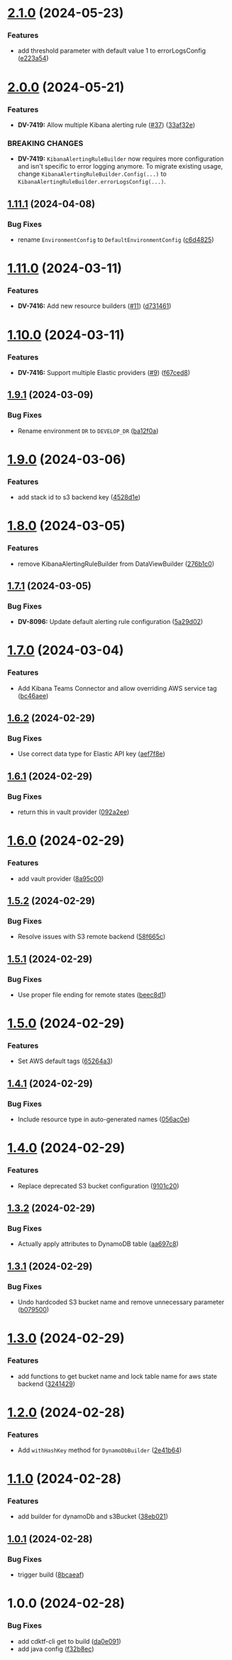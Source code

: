 # [2.1.0](https://github.com/otto-ec/pdh-da_terraform-cdk-library/compare/v2.0.0...v2.1.0) (2024-05-23)


### Features

* add threshold parameter with default value 1 to errorLogsConfig ([e223a54](https://github.com/otto-ec/pdh-da_terraform-cdk-library/commit/e223a5448e3f5f05d6aed7374fad3e5e4e8e823d))

# [2.0.0](https://github.com/otto-ec/pdh-da_terraform-cdk-library/compare/v1.11.1...v2.0.0) (2024-05-21)


### Features

* **DV-7419:** Allow multiple Kibana alerting rule ([#37](https://github.com/otto-ec/pdh-da_terraform-cdk-library/issues/37)) ([33af32e](https://github.com/otto-ec/pdh-da_terraform-cdk-library/commit/33af32e60e36846879108da35484427d7358fa9d))


### BREAKING CHANGES

* **DV-7419:** `KibanaAlertingRuleBuilder` now requires more configuration and isn't specific to error logging anymore. To migrate existing usage, change `KibanaAlertingRuleBuilder.Config(...)` to `KibanaAlertingRuleBuilder.errorLogsConfig(...)`.

## [1.11.1](https://github.com/otto-ec/pdh-da_terraform-cdk-library/compare/v1.11.0...v1.11.1) (2024-04-08)


### Bug Fixes

* rename `EnvironmentConfig` to `DefaultEnvironmentConfig` ([c6d4825](https://github.com/otto-ec/pdh-da_terraform-cdk-library/commit/c6d4825e3b31f20758a7e3bace62b99d04251ba4))

# [1.11.0](https://github.com/otto-ec/pdh-da_terraform-cdk-library/compare/v1.10.0...v1.11.0) (2024-03-11)


### Features

* **DV-7416:** Add new resource builders ([#11](https://github.com/otto-ec/pdh-da_terraform-cdk-library/issues/11)) ([d731461](https://github.com/otto-ec/pdh-da_terraform-cdk-library/commit/d73146194d4e1cea299039962f37714c6f3e4083))

# [1.10.0](https://github.com/otto-ec/pdh-da_terraform-cdk-library/compare/v1.9.1...v1.10.0) (2024-03-11)


### Features

* **DV-7416:** Support multiple Elastic providers ([#9](https://github.com/otto-ec/pdh-da_terraform-cdk-library/issues/9)) ([f67ced8](https://github.com/otto-ec/pdh-da_terraform-cdk-library/commit/f67ced8d8c20547015c66108188aa8fdd2a180af))

## [1.9.1](https://github.com/otto-ec/pdh-da_terraform-cdk-library/compare/v1.9.0...v1.9.1) (2024-03-09)


### Bug Fixes

* Rename environment `DR` to `DEVELOP_DR` ([ba12f0a](https://github.com/otto-ec/pdh-da_terraform-cdk-library/commit/ba12f0a500bc3595a61f558b068be4d304019bf7))

# [1.9.0](https://github.com/otto-ec/pdh-da_terraform-cdk-library/compare/v1.8.0...v1.9.0) (2024-03-06)


### Features

* add stack id to s3 backend key ([4528d1e](https://github.com/otto-ec/pdh-da_terraform-cdk-library/commit/4528d1e70b2d2c7a329527667fc47e146932e448))

# [1.8.0](https://github.com/otto-ec/pdh-da_terraform-cdk-library/compare/v1.7.1...v1.8.0) (2024-03-05)


### Features

* remove KibanaAlertingRuleBuilder from DataViewBuilder ([276b1c0](https://github.com/otto-ec/pdh-da_terraform-cdk-library/commit/276b1c0814126672715f038a514a4ee577f22ea9))

## [1.7.1](https://github.com/otto-ec/pdh-da_terraform-cdk-library/compare/v1.7.0...v1.7.1) (2024-03-05)


### Bug Fixes

* **DV-8096:** Update default alerting rule configuration ([5a29d02](https://github.com/otto-ec/pdh-da_terraform-cdk-library/commit/5a29d024d3461b9b8c8ac32e345c1317d87ae726))

# [1.7.0](https://github.com/otto-ec/pdh-da_terraform-cdk-library/compare/v1.6.2...v1.7.0) (2024-03-04)


### Features

* Add Kibana Teams Connector and allow overriding AWS service tag ([bc46aee](https://github.com/otto-ec/pdh-da_terraform-cdk-library/commit/bc46aee7f5e1a7b7d0128c94276260fdc7cc957a))

## [1.6.2](https://github.com/otto-ec/pdh-da_terraform-cdk-library/compare/v1.6.1...v1.6.2) (2024-02-29)


### Bug Fixes

* Use correct data type for Elastic API key ([aef7f8e](https://github.com/otto-ec/pdh-da_terraform-cdk-library/commit/aef7f8ebb565b120ede6840ffd2a92749918b99e))

## [1.6.1](https://github.com/otto-ec/pdh-da_terraform-cdk-library/compare/v1.6.0...v1.6.1) (2024-02-29)


### Bug Fixes

* return this in vault provider ([092a2ee](https://github.com/otto-ec/pdh-da_terraform-cdk-library/commit/092a2ee00a407edcb13d98330b5c478adc5c5358))

# [1.6.0](https://github.com/otto-ec/pdh-da_terraform-cdk-library/compare/v1.5.2...v1.6.0) (2024-02-29)


### Features

* add vault provider ([8a95c00](https://github.com/otto-ec/pdh-da_terraform-cdk-library/commit/8a95c00093fac53ea6821cf84314ae8b798abfa5))

## [1.5.2](https://github.com/otto-ec/pdh-da_terraform-cdk-library/compare/v1.5.1...v1.5.2) (2024-02-29)


### Bug Fixes

* Resolve issues with S3 remote backend ([58f665c](https://github.com/otto-ec/pdh-da_terraform-cdk-library/commit/58f665cf018caaf93f5d1b18c93fc2edd408f042))

## [1.5.1](https://github.com/otto-ec/pdh-da_terraform-cdk-library/compare/v1.5.0...v1.5.1) (2024-02-29)


### Bug Fixes

* Use proper file ending for remote states ([beec8d1](https://github.com/otto-ec/pdh-da_terraform-cdk-library/commit/beec8d16f955ef17e97f5ce2833552175a092968))

# [1.5.0](https://github.com/otto-ec/pdh-da_terraform-cdk-library/compare/v1.4.1...v1.5.0) (2024-02-29)


### Features

* Set AWS default tags ([65264a3](https://github.com/otto-ec/pdh-da_terraform-cdk-library/commit/65264a3766ae6966c53927b636c9dea5ea1b546e))

## [1.4.1](https://github.com/otto-ec/pdh-da_terraform-cdk-library/compare/v1.4.0...v1.4.1) (2024-02-29)


### Bug Fixes

* Include resource type in auto-generated names ([056ac0e](https://github.com/otto-ec/pdh-da_terraform-cdk-library/commit/056ac0eed5d588e59ce86859e2e0d6dbea54b7ea))

# [1.4.0](https://github.com/otto-ec/pdh-da_terraform-cdk-library/compare/v1.3.2...v1.4.0) (2024-02-29)


### Features

* Replace deprecated S3 bucket configuration ([9101c20](https://github.com/otto-ec/pdh-da_terraform-cdk-library/commit/9101c20802f7d3465474a6e06886ea35e8a89e09))

## [1.3.2](https://github.com/otto-ec/pdh-da_terraform-cdk-library/compare/v1.3.1...v1.3.2) (2024-02-29)


### Bug Fixes

* Actually apply attributes to DynamoDB table ([aa697c8](https://github.com/otto-ec/pdh-da_terraform-cdk-library/commit/aa697c8ddd12b46db891a8335190337f6dc72ae5))

## [1.3.1](https://github.com/otto-ec/pdh-da_terraform-cdk-library/compare/v1.3.0...v1.3.1) (2024-02-29)


### Bug Fixes

* Undo hardcoded S3 bucket name and remove unnecessary parameter ([b079500](https://github.com/otto-ec/pdh-da_terraform-cdk-library/commit/b079500981abc8964f3a1c0463368df556d30894))

# [1.3.0](https://github.com/otto-ec/pdh-da_terraform-cdk-library/compare/v1.2.0...v1.3.0) (2024-02-29)


### Features

* add functions to get bucket name and lock table name for aws state backend ([3241429](https://github.com/otto-ec/pdh-da_terraform-cdk-library/commit/3241429081d346d1c21385ef82c1d70a156bd759))

# [1.2.0](https://github.com/otto-ec/pdh-da_terraform-cdk-library/compare/v1.1.0...v1.2.0) (2024-02-28)


### Features

* Add `withHashKey` method for `DynamoDbBuilder` ([2e41b64](https://github.com/otto-ec/pdh-da_terraform-cdk-library/commit/2e41b642c7f296a52c04c146bf44e71bfc7bdbe9))

# [1.1.0](https://github.com/otto-ec/pdh-da_terraform-cdk-library/compare/v1.0.1...v1.1.0) (2024-02-28)


### Features

* add builder for dynamoDb and s3Bucket ([38eb021](https://github.com/otto-ec/pdh-da_terraform-cdk-library/commit/38eb021aa62fac44ad27b9cb62ead7d8e491d209))

## [1.0.1](https://github.com/otto-ec/pdh-da_terraform-cdk-library/compare/v1.0.0...v1.0.1) (2024-02-28)


### Bug Fixes

* trigger build ([8bcaeaf](https://github.com/otto-ec/pdh-da_terraform-cdk-library/commit/8bcaeaffb07427bd387af664ead399f74882129c))

# 1.0.0 (2024-02-28)


### Bug Fixes

* add cdktf-cli get to build ([da0e091](https://github.com/otto-ec/pdh-da_terraform-cdk-library/commit/da0e091a90e971e85a45ccfd80d5c651c1881b52))
* add java config ([f32b8ec](https://github.com/otto-ec/pdh-da_terraform-cdk-library/commit/f32b8ec696e38a17622a3208b724cd8d6ffba70e))
